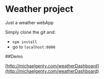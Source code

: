 # Weather project

Just a weather webApp

Simply clone the git and:
 - `npm install`
 - go to `localhost:8000`

 ##Demo 

 [http://michaelgenty.com/weatherDashboard](http://michaelgenty.com/weatherDashboard)